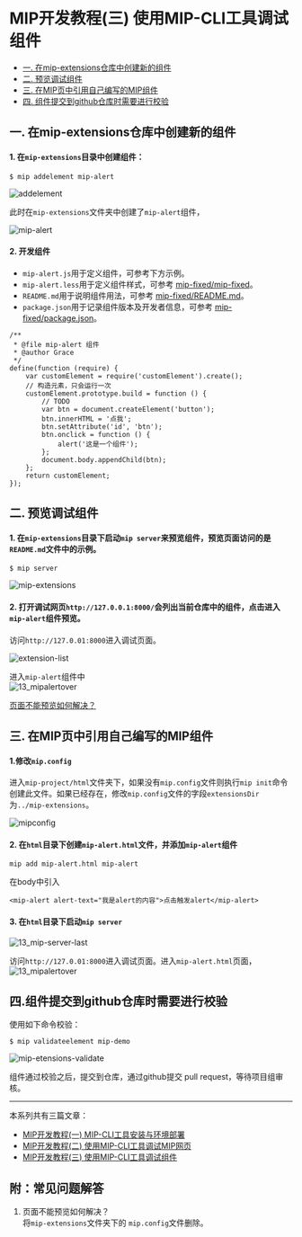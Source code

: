 <div id="top">    </div> 

# MIP开发教程(三)  使用MIP-CLI工具调试组件  
* [一. 在mip-extensions仓库中创建新的组件](#no1)
* [二. 预览调试组件](#no2) 
* [三. 在MIP页中引用自己编写的MIP组件](#no3) 
* [四. 组件提交到github仓库时需要进行校验](#no4) 
<div id="no1">   </div>

## 一. 在mip-extensions仓库中创建新的组件 

#### 1. 在`mip-extensions`目录中创建组件：  

```
$ mip addelement mip-alert    
```
![addelement](https://github.com/mipengine/mip-blog/blob/master/img/13_mipalert.jpg)    

此时在`mip-extensions`文件夹中创建了`mip-alert`组件，  

![mip-alert](https://github.com/mipengine/mip-blog/blob/master/img/13_mipalertlist.jpg)    

#### 2. 开发组件
  
- `mip-alert.js`用于定义组件，可参考下方示例。    
- `mip-alert.less`用于定义组件样式，可参考 [mip-fixed/mip-fixed](https://github.com/mipengine/mip-extensions/blob/master/mip-fixed/mip-fixed.less)。   
- `README.md`用于说明组件用法，可参考 [mip-fixed/README.md](https://github.com/mipengine/mip-extensions/blob/master/mip-fixed/README.md)。   
- `package.json`用于记录组件版本及开发者信息，可参考 [mip-fixed/package.json](https://github.com/mipengine/mip-extensions/blob/master/mip-fixed/package.json)。    

```
/**
 * @file mip-alert 组件
 * @author Grace
 */
define(function (require) {
    var customElement = require('customElement').create();
    // 构造元素，只会运行一次
    customElement.prototype.build = function () {
        // TODO
        var btn = document.createElement('button');
        btn.innerHTML = '点我';
        btn.setAttribute('id', 'btn');
        btn.onclick = function () {
            alert('这是一个组件');
        };
        document.body.appendChild(btn);
    };
    return customElement;
});
```    
<div id="no2">   </div>

## 二. 预览调试组件
#### 1. 在`mip-extensions`目录下启动`mip server`来预览组件，预览页面访问的是`README.md`文件中的示例。  

```
$ mip server
```

![mip-extensions](https://github.com/mipengine/mip-blog/blob/master/img/13_mipserver.jpg)   

#### 2. 打开调试网页`http://127.0.0.1:8000/`会列出当前仓库中的组件，点击进入`mip-alert`组件预览。 

访问`http://127.0.01:8000`进入调试页面。   

![extension-list](https://github.com/mipengine/mip-blog/blob/master/img/13_mip-server-list-alert.jpg)       

进入`mip-alert`组件中   
![13_mipalertover](https://github.com/mipengine/mip-blog/blob/master/img/13_mip-server-no-color.jpg)       

[页面不能预览如何解决？](#no5)

<div id="no3">   </div>

## 三. 在MIP页中引用自己编写的MIP组件  
#### 1.修改`mip.config`
 进入`mip-project/html`文件夹下，如果没有`mip.config`文件则执行`mip init`命令创建此文件。如果已经存在，修改`mip.config`文件的字段`extensionsDir`为`../mip-extensions`。    

![mipconfig](https://github.com/mipengine/mip-blog/blob/master/img/13_mip-config.jpg) 

#### 2. 在`html`目录下创建`mip-alert.html`文件，并添加`mip-alert`组件

```
mip add mip-alert.html mip-alert  
```
在body中引入

```
<mip-alert alert-text="我是alert的内容">点击触发alert</mip-alert>
```

#### 3. 在`html`目录下启动`mip server`    

![13_mip-server-last](https://github.com/mipengine/mip-blog/blob/master/img/13_mip-server-last.jpg)       

访问`http://127.0.01:8000`进入调试页面。进入`mip-alert.html`页面，   
![13_mipalertover](https://github.com/mipengine/mip-blog/blob/master/img/13_mipalertover.jpg)    





<div id="no4">   </div>

## 四.组件提交到github仓库时需要进行校验

使用如下命令校验： 
```
$ mip validateelement mip-demo
```

![mip-etensions-validate](https://github.com/mipengine/mip-blog/blob/master/img/13_mipvalidate.jpg)

组件通过校验之后，提交到仓库，通过github提交 pull request，等待项目组审核。

<hr>
本系列共有三篇文章：  

- [MIP开发教程(一)  MIP-CLI工具安装与环境部署](https://github.com/mipengine/mip-blog/blob/master/11_MIP%E5%BC%80%E5%8F%91%E6%95%99%E7%A8%8B(%E4%B8%80)%20%20MIP-CLI%E5%B7%A5%E5%85%B7%E5%AE%89%E8%A3%85%E4%B8%8E%E7%8E%AF%E5%A2%83%E9%83%A8%E7%BD%B2.md)
- [MIP开发教程(二)  使用MIP-CLI工具调试MIP网页](https://github.com/mipengine/mip-blog/blob/master/12_MIP%E5%BC%80%E5%8F%91%E6%95%99%E7%A8%8B(%E4%BA%8C)%20%20%E4%BD%BF%E7%94%A8MIP-CLI%E5%B7%A5%E5%85%B7%E8%B0%83%E8%AF%95MIP%E7%BD%91%E9%A1%B5.md)
- [MIP开发教程(三)  使用MIP-CLI工具调试组件](#top)



<div id="no5">   </div>

## 附：常见问题解答
1. 页面不能预览如何解决？  
将`mip-extensions`文件夹下的 `mip.config`文件删除。












